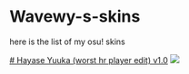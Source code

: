 # Wavewy-s-skins
here is the list of my osu! skins

[# Hayase Yuuka (worst hr player edit) v1.0](https://skins.osuck.net/api/skins/3322/download?v=0&t=2)
![](https://i.ibb.co/4PmNLg8/worst-hr-player.jpg)

